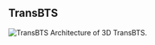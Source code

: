 
## TransBTS
![TransBTS](https://github.com/Wenxuan-1119/TransBTS/blob/main/figures/architecture_TransBTS.png "architecture_TransBTS")
Architecture of 3D TransBTS.
